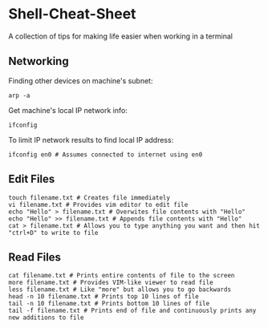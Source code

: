 # Shell-Cheat-Sheet
A collection of tips for making life easier when working in a terminal

## Networking

Finding other devices on machine's subnet:
```
arp -a
```

Get machine's local IP network info:
```
ifconfig
```

To limit IP network results to find local IP address:
```
ifconfig en0 # Assumes connected to internet using en0
```

## Edit Files
```
touch filename.txt # Creates file immediately
vi filename.txt # Provides vim editor to edit file
echo "Hello" > filename.txt # Overwites file contents with "Hello"
echo "Hello" >> filename.txt # Appends file contents with "Hello"
cat > filename.txt # Allows you to type anything you want and then hit "ctrl+D" to write to file
```

## Read Files
```
cat filename.txt # Prints entire contents of file to the screen
more filename.txt # Provides VIM-like viewer to read file
less filename.txt # Like "more" but allows you to go backwards
head -n 10 filename.txt # Prints top 10 lines of file
tail -n 10 filename.txt # Prints bottom 10 lines of file
tail -f filename.txt # Prints end of file and continuously prints any new additions to file
```